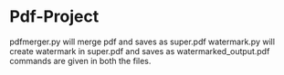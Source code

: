 # Pdf-Project
pdfmerger.py will merge pdf and saves as super.pdf
watermark.py will create watermark in super.pdf and saves as watermarked_output.pdf
commands are given in both the files.

